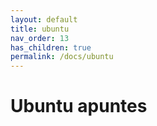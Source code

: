 ```yaml
---
layout: default
title: ubuntu
nav_order: 13
has_children: true
permalink: /docs/ubuntu
---
```


# Ubuntu apuntes
